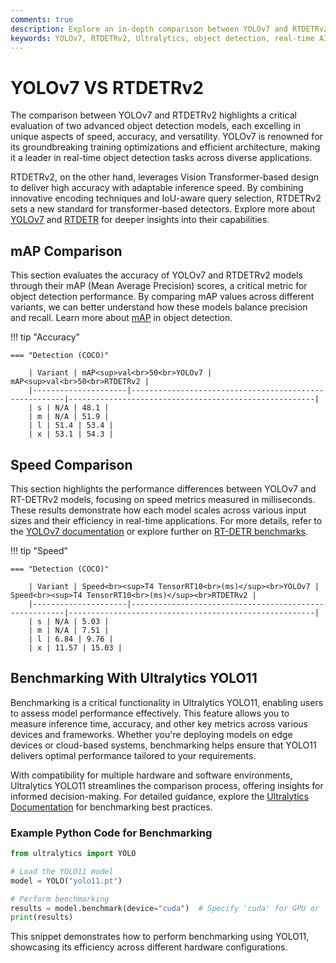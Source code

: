 ```yaml
---
comments: true
description: Explore an in-depth comparison between YOLOv7 and RTDETRv2, highlighting their strengths in real-time object detection, speed, accuracy, and applicability in edge AI and computer vision tasks. Discover how these models perform under various scenarios and their suitability for real-time AI applications.
keywords: YOLOv7, RTDETRv2, Ultralytics, object detection, real-time AI, edge AI, computer vision, deep learning, AI models comparison
---
```


# YOLOv7 VS RTDETRv2

The comparison between YOLOv7 and RTDETRv2 highlights a critical evaluation of two advanced object detection models, each excelling in unique aspects of speed, accuracy, and versatility. YOLOv7 is renowned for its groundbreaking training optimizations and efficient architecture, making it a leader in real-time object detection tasks across diverse applications.

RTDETRv2, on the other hand, leverages Vision Transformer-based design to deliver high accuracy with adaptable inference speed. By combining innovative encoding techniques and IoU-aware query selection, RTDETRv2 sets a new standard for transformer-based detectors. Explore more about [YOLOv7](https://docs.ultralytics.com/models/yolov7/) and [RTDETR](https://docs.ultralytics.com/reference/models/rtdetr/model/) for deeper insights into their capabilities.

## mAP Comparison

This section evaluates the accuracy of YOLOv7 and RTDETRv2 models through their mAP (Mean Average Precision) scores, a critical metric for object detection performance. By comparing mAP values across different variants, we can better understand how these models balance precision and recall. Learn more about [mAP](https://www.ultralytics.com/glossary/mean-average-precision-map) in object detection.

!!! tip "Accuracy"

    === "Detection (COCO)"

    	| Variant | mAP<sup>val<br>50<br>YOLOv7 | mAP<sup>val<br>50<br>RTDETRv2 |
    	|---------------------|-------------------------------------------------------|-------------------------------------------------------|
    	| s | N/A | 48.1 |
    	| m | N/A | 51.9 |
    	| l | 51.4 | 53.4 |
    	| x | 53.1 | 54.3 |


## Speed Comparison

This section highlights the performance differences between YOLOv7 and RT-DETRv2 models, focusing on speed metrics measured in milliseconds. These results demonstrate how each model scales across various input sizes and their efficiency in real-time applications. For more details, refer to the [YOLOv7 documentation](https://docs.ultralytics.com/models/yolov7/) or explore further on [RT-DETR benchmarks](https://arxiv.org/pdf/2207.02696).

!!! tip "Speed"

    === "Detection (COCO)"

    	| Variant | Speed<br><sup>T4 TensorRT10<br>(ms)</sup><br>YOLOv7 | Speed<br><sup>T4 TensorRT10<br>(ms)</sup><br>RTDETRv2 |
    	|---------------------|-------------------------------------------------------|-------------------------------------------------------|
    	| s | N/A | 5.03 |
    	| m | N/A | 7.51 |
    	| l | 6.84 | 9.76 |
    	| x | 11.57 | 15.03 |

## Benchmarking With Ultralytics YOLO11

Benchmarking is a critical functionality in Ultralytics YOLO11, enabling users to assess model performance effectively. This feature allows you to measure inference time, accuracy, and other key metrics across various devices and frameworks. Whether you're deploying models on edge devices or cloud-based systems, benchmarking helps ensure that YOLO11 delivers optimal performance tailored to your requirements.

With compatibility for multiple hardware and software environments, Ultralytics YOLO11 streamlines the comparison process, offering insights for informed decision-making. For detailed guidance, explore the [Ultralytics Documentation](https://docs.ultralytics.com/guides/) for benchmarking best practices.

### Example Python Code for Benchmarking

```python
from ultralytics import YOLO

# Load the YOLO11 model
model = YOLO("yolo11.pt")

# Perform benchmarking
results = model.benchmark(device="cuda")  # Specify 'cuda' for GPU or 'cpu' for CPU
print(results)
```

This snippet demonstrates how to perform benchmarking using YOLO11, showcasing its efficiency across different hardware configurations.
